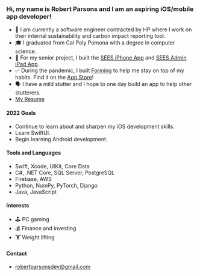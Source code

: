 ### Hi, my name is Robert Parsons and I am an aspiring iOS/mobile app developer!

- 🍃 I am currently a software engineer contracted by HP where I work on their internal sustainability and carbon impact reporting tool.
- 🎓 I graduated from Cal Poly Pomona with a degree in computer science.
- 📱 For my senior project, I built the [SEES iPhone App](https://github.com/robertparsonsdev/SEESApp) and [SEES Admin iPad App](https://github.com/robertparsonsdev/SEESAdmin).
- ✅ During the pandemic, I built [Forming](https://github.com/robertparsonsdev/Forming) to help me stay on top of my habits. Find it on the [App Store](https://apps.apple.com/us/app/forming/id1511563733)!
- 🗣 I have a mild stutter and I hope to one day build an app to help other stutterers.
- [My Resume](https://drive.google.com/file/d/17BpwDO4MzREzXuz0pTFGfvYYH9E3uS2o/view?usp=sharing)

#### 2022 Goals
- Continue to learn about and sharpen my iOS development skills.
- Learn SwiftUI.
- Begin learning Android development.

#### Tools and Languages
- Swift, Xcode, UIKit, Core Data
- C#, .NET Core, SQL Server, PostgreSQL
- Firebase, AWS
- Python, NumPy, PyTorch, Django
- Java, JavaScript

#### Interests
- 🕹 PC gaming 
- 💰 Finance and investing
- 🏋️ Weight lifting

#### Contact
- robertparsonsdev@gmail.com
